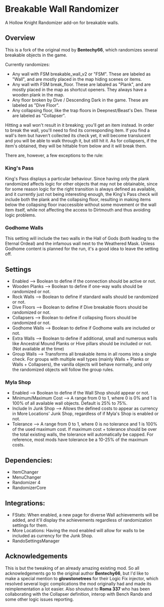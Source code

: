 # Breakable Wall Randomizer

A Hollow Knight Randomizer add-on for breakable walls.

## Overview

This is a fork of the original mod by **Bentechy66**, which randomizes several breakable objects in the game.

Currently randomizes:
 - Any wall with FSM breakable_wall_v2 or "FSM". These are labeled as "Wall", and are mostly placed in the map hiding scenes or items.
 - Any wall with FSM break_floor. These are labaled as "Plank", and are mostly placed in the map as shortcut openers. They always have a wooden plank in the map.
 - Any floor broken by Dive / Descending Dark in the game. These are labeled as "Dive Floor".
 - Any collapsing floor, like the trap floors in Deepnest/Beast's Den. These are labeled as "Collapser".

Hitting a wall won't result in it breaking; you'll get an item instead. In order to break the wall, you'll need to find its corresponding item. If you find a wall's item but haven't collected its check yet, it will become translucent and you will be able to walk through it, but still hit it. As for collapsers, if the item's obtained, they will be hittable from below and it will break them.

There are, however, a few exceptions to the rule:

### King's Pass
King's Pass displays a particular behaviour. Since having only the plank randomized affects logic for other objects that may not be obtainable, since for some reason logic for the right transition is always defined as available, and it currently just not being interesting enough, the King's Pass check will include both the plank and the collapsing floor, resulting in making items below the collapsing floor inaccessible without some movement or the wall item itself, while not affecting the access to Dirtmouth and thus avoiding logic problems.

### Godhome Walls
This setting will include the two walls in the Hall of Gods (both leading to the Eternal Ordeal) and the infamous wall next to the Weathered Mask. Unless Godhome content is planned for the run, it's a good idea to leave the setting off.

## Settings

- Enabled --> Boolean to define if the connection should be active or not.
- Wooden Planks --> Boolean to define if one-way walls should be randomized or not.
- Rock Walls --> Boolean to define if standard walls should be randomized or not.
- Dive Floors --> Boolean to define if Dive breakable floors should be randomized or not.
- Collapsers --> Boolean to define if collapsing floors should be randomized or not.
- Godhome Walls --> Boolean to define if Godhome walls are included or not.
- Extra Walls --> Boolean to define if additional, small and numerous walls like Ancestral Mound Planks or Hive pillars should be included or not. (Not available at the time)
- Group Walls --> Transforms all breakable items in all rooms into a single check. For groups with multiple wall types (mainly Walls + Planks or Walls + Collapsers), the vanilla objects will behave normally, and only the randomized objects will follow the group rules.

### Myla Shop
- Enabled --> Boolean to define if the Wall Shop should appear or not.
- Minimum/Maximum Cost --> A range from 0 to 1, where 0 is 0% and 1 is 100% of all available wall objects. Default is 25% to 75%.
- Include In Junk Shop --> Allows the defined costs to appear as currency in More Locations' Junk Shop, regardless of if Myla's Shop is enabled or not.
- Tolerance --> A range from 0 to 1, where 0 is no tolerance and 1 is 100% of the used maximum cost. If maximum cost + tolerance should be over the total existing walls, the tolerance will automatically be capped. For reference, most mods have tolerance be a 10-25% of the maximum costs.

## Dependencies:
- ItemChanger
- MenuChanger
- Randomizer 4
- RandomizerCore

## Integrations:
- FStats: When enabled, a new page for diverse Wall achievements will be added, and it'll display the achievements regardless of randomization settings for them.
- More Locations: Having the mod enabled will allow for walls to be included as currency for the Junk Shop.
- RandoSettingsManager

## Acknowledgements

This is but the tweaking of an already amazing existing mod. So all acknowledgements go to the original author **Bentechy66**, but I'd like to make a special mention to **glowstonetrees** for their Logic Fix injector, which resolved several logic complications the mod originally had and made its reimplementation a lot easier. Also shoutout to **Roma 337** who has been collaborating with the Collapser definition, interop with Bench Rando and some other logic issues reporting.
